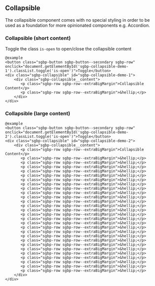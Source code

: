 ## Collapsible

The collapsible component comes with no special styling in order to be used as a foundation for more opinionated components e.g. Accordion.

### Collapsible (short content)

Toggle the class `is-open` to open/close the collapsible content

    @example
    <button class="sgbp-button sgbp-button--secondary sgbp-row" onclick="document.getElementById('sgbp-collapsible-demo-1').classList.toggle('is-open')">Toggle</button>
    <div class="sgbp-collapsible" id="sgbp-collapsible-demo-1">
        <div class="sgbp-collapsible__content">
           <p class="sgbp-row sgbp-row--extraBigMargin">Collapsible Content</p>
           <p class="sgbp-row sgbp-row--extraBigMargin">&hellip;</p>
        </div>
    </div>

### Collapsible (large content)

    @example
    <button class="sgbp-button sgbp-button--secondary sgbp-row" onclick="document.getElementById('sgbp-collapsible-demo-2').classList.toggle('is-open')">Toggle</button>
    <div class="sgbp-collapsible" id="sgbp-collapsible-demo-2">
        <div class="sgbp-collapsible__content">
           <p class="sgbp-row sgbp-row--extraBigMargin">Collapsible Content</p>
           <p class="sgbp-row sgbp-row--extraBigMargin">&hellip;</p>
           <p class="sgbp-row sgbp-row--extraBigMargin">&hellip;</p>
           <p class="sgbp-row sgbp-row--extraBigMargin">&hellip;</p>
           <p class="sgbp-row sgbp-row--extraBigMargin">&hellip;</p>
           <p class="sgbp-row sgbp-row--extraBigMargin">&hellip;</p>
           <p class="sgbp-row sgbp-row--extraBigMargin">&hellip;</p>
           <p class="sgbp-row sgbp-row--extraBigMargin">&hellip;</p>
           <p class="sgbp-row sgbp-row--extraBigMargin">&hellip;</p>
           <p class="sgbp-row sgbp-row--extraBigMargin">&hellip;</p>
           <p class="sgbp-row sgbp-row--extraBigMargin">&hellip;</p>
           <p class="sgbp-row sgbp-row--extraBigMargin">&hellip;</p>
           <p class="sgbp-row sgbp-row--extraBigMargin">&hellip;</p>
           <p class="sgbp-row sgbp-row--extraBigMargin">&hellip;</p>
           <p class="sgbp-row sgbp-row--extraBigMargin">&hellip;</p>
           <p class="sgbp-row sgbp-row--extraBigMargin">&hellip;</p>
           <p class="sgbp-row sgbp-row--extraBigMargin">&hellip;</p>
           <p class="sgbp-row sgbp-row--extraBigMargin">&hellip;</p>
           <p class="sgbp-row sgbp-row--extraBigMargin">&hellip;</p>
           <p class="sgbp-row sgbp-row--extraBigMargin">&hellip;</p>
           <p class="sgbp-row sgbp-row--extraBigMargin">&hellip;</p>
           <p class="sgbp-row sgbp-row--extraBigMargin">&hellip;</p>
           <p class="sgbp-row sgbp-row--extraBigMargin">&hellip;</p>
           <p class="sgbp-row sgbp-row--extraBigMargin">&hellip;</p>
           <p class="sgbp-row sgbp-row--extraBigMargin">&hellip;</p>
           <p class="sgbp-row sgbp-row--extraBigMargin">&hellip;</p>
           <p class="sgbp-row sgbp-row--extraBigMargin">&hellip;</p>
           <p class="sgbp-row sgbp-row--extraBigMargin">&hellip;</p>
        </div>
    </div>
